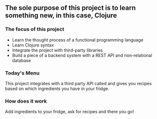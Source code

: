 ## The sole purpose of this project is to learn something new, in this case, Clojure
### The focus of this project

-   Learn the thought process of a functional programming language
-   Learn Clojure syntax
-   Integrate the project with third-party libraries
-   Build a piece of a backend system with a REST API and non-relational database

### Today's Menu

This project integrates with a third party API called and gives you recipes based on which ingredients you have in your fridge.

### How does it work

Add ingredients to your fridge, ask for recipes and there you go!   
